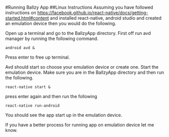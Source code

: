 #Running Ballzy App
##Linux Instructions
Assuming you have followed instructions on https://facebook.github.io/react-native/docs/getting-started.html#content
and installed react-native, android studio and created an emulation device then you would do the following.

Open up a terminal and go to the BallzyApp directory.
First off run avd manager by running the following command.


```android avd &```


Press enter to free up terminal.

Avd should start so choose your emulation device or create one.
Start the emulation device.
Make sure you are in the BallzyApp directory and then run the following.


```react-native start &```


press enter again and then run the following


```react-native run-android```

You should see the app start up in the emulation device.

If you have a better process for running app on emulation device let me know.
